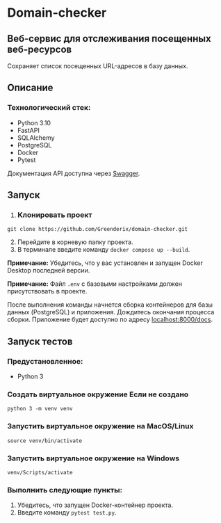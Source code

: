 # Domain-checker
## Веб-сервис для отслеживания посещенных веб-ресурсов

Сохраняет список посещенных URL-адресов в базу данных.

## Описание

### Технологический стек:
- Python 3.10
- FastAPI
- SQLAlchemy
- PostgreSQL
- Docker
- Pytest

Документация API доступна через [Swagger](localhost:8000/docs).

## Запуск
1. ### Клонировать проект
```
git clone https://github.com/Greenderix/domain-checker.git
```
2. Перейдите в корневую папку проекта.
3. В терминале введите команду ```docker compose up --build```.

**Примечание:** Убедитесь, что у вас установлен и запущен Docker Desktop последней версии.

**Примечание:** Файл `.env` с базовыми настройками должен присутствовать в проекте.

После выполнения команды начнется сборка контейнеров для базы данных (PostgreSQL) и приложения. Дождитесь окончания процесса сборки. Приложение будет доступно по адресу [localhost:8000/docs](localhost:8000/docs).

## Запуск тестов
### Предустановленное:

- Python 3
### Создать виртуальное окружение **Если не создано**

```
python 3 -m venv venv
```
### Запустить виртуальное окружение на MacOS/Linux

```
source venv/bin/activate
```
### Запустить виртуальное окружение на Windows

```
venv/Scripts/activate
```

### Выполнить следующие пункты:

1. Убедитесь, что запущен Docker-контейнер проекта.
2. Введите команду ```pytest test.py```.
